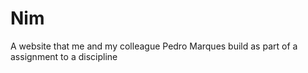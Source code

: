 # Nim
A website that me and my colleague Pedro Marques build as part of a assignment to a discipline
